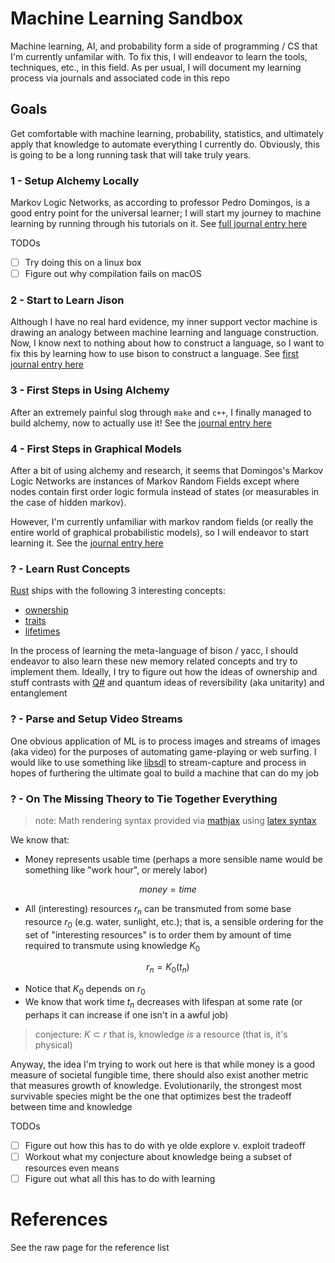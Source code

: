# Machine Learning Sandbox

Machine learning, AI, and probability form a side of programming / CS that I'm currently unfamilar with. To fix this, I will endeavor to learn the tools, techniques, etc., in this field. As per usual, I will document my learning process via journals and associated code in this repo

## Goals

Get comfortable with machine learning, probability, statistics, and ultimately apply that knowledge to automate everything I currently do. Obviously, this is going to be a long running task that will take truly years.

### 1 - Setup Alchemy Locally

Markov Logic Networks, as according to professor Pedro Domingos, is a good entry point for the universal learner; I will start my journey to machine learning by running through his tutorials on it. See [full journal entry here](./packages/journal/1-alchemy-setup.md)

TODOs

- [ ] Try doing this on a linux box
- [ ] Figure out why compilation fails on macOS

### 2 - Start to Learn Jison

Although I have no real hard evidence, my inner support vector machine is drawing an analogy between machine learning and language construction. Now, I know next to nothing about how to construct a language, so I want to fix this by learning how to use bison to construct a language. See [first journal entry here](./packages/journal/2-start-jison.md)

### 3 - First Steps in Using Alchemy

After an extremely painful slog through `make` and `c++`, I finally managed to build alchemy, now to actually use it! See the [journal entry here](./packages/journal/3-using-alchemy.md)

### 4 - First Steps in Graphical Models

After a bit of using alchemy and research, it seems that Domingos's Markov Logic Networks are instances of Markov Random Fields except where nodes contain first order logic formula instead of states (or measurables in the case of hidden markov).

However, I'm currently unfamiliar with markov random fields (or really the entire world of graphical probabilistic models), so I will endeavor to start learning it. See the [journal entry here](./packages/journal/4-start-graphical-models.md)

### ? - Learn Rust Concepts

[Rust](https://www.rust-lang.org/) ships with the following 3 interesting concepts:

- [ownership](https://doc.rust-lang.org/book/ch04-01-what-is-ownership.html)
- [traits](https://doc.rust-lang.org/book/ch10-02-traits.html)
- [lifetimes](https://doc.rust-lang.org/book/ch10-03-lifetime-syntax.html)

In the process of learning the meta-language of bison / yacc, I should endeavor to also learn these new memory related concepts and try to implement them. Ideally, I try to figure out how the ideas of ownership and stuff contrasts with [Q#](https://docs.microsoft.com/en-us/quantum/language/type-model?view=qsharp-preview) and quantum ideas of reversibility (aka unitarity) and entanglement

### ? - Parse and Setup Video Streams

One obvious application of ML is to process images and streams of images (aka video) for the purposes of automating game-playing or web surfing. I would like to use something like [libsdl](https://www.libsdl.org/) to stream-capture and process in hopes of furthering the ultimate goal to build a machine that can do my job

### ? - On The Missing Theory to Tie Together Everything

>note: Math rendering syntax provided via [mathjax][1] using [latex syntax][2]

We know that:

- Money represents usable time (perhaps a more sensible name would be something like "work hour", or merely labor)
```math
money = time
```
- All (interesting) resources $r_n$ can be transmuted from some base resource $r_0$ (e.g. water, sunlight, etc.); that is, a sensible ordering for the set of "interesting resources" is to order them by amount of time required to transmute using knowledge $K_0$
```math
r_n = K_0(t_n)
```
- Notice that $K_0$ depends on $r_0$ 
- We know that work time $t_n$ decreases with lifespan at some rate (or perhaps it can increase if one isn't in a awful job)

>conjecture: $K \subset r$ that is, knowledge *is* a resource (that is, it's physical)

Anyway, the idea I'm trying to work out here is that while money is a good measure of societal fungible time, there should also exist another metric that measures growth of knowledge. Evolutionarily, the strongest most survivable species might be the one that optimizes best the tradeoff between time and knowledge

TODOs

- [ ] Figure out how this has to do with ye olde explore v. exploit tradeoff
- [ ] Workout what my conjecture about knowledge being a subset of resources even means
- [ ] Figure out what all this has to do with learning

# References

See the raw page for the reference list

[1]: <https://www.mathjax.org/> "MathJax Landing Site"
[2]: <https://en.wikibooks.org/wiki/LaTeX/Mathematics> "LaTex syntax guide"
